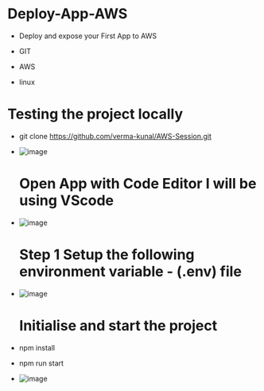 # Deploy-App-AWS
* Deploy and expose your First App to AWS

* GIT
* AWS
* linux

# Testing the project locally
* git clone https://github.com/verma-kunal/AWS-Session.git
* ![image](https://github.com/rogerbarrow/Deploy-App-AWS/assets/46138186/9f49e45f-0221-46a3-beee-1b7e02057f84)

  # Open App with Code Editor I will be using VScode

* ![image](https://github.com/rogerbarrow/Deploy-App-AWS/assets/46138186/7aac1900-75d1-4040-8c1d-0c14cb90cef7)

  # Step 1 Setup the following environment variable - (.env) file
* ![image](https://github.com/rogerbarrow/Deploy-App-AWS/assets/46138186/dbfda810-c232-43c8-8538-adc16736036c)

  # Initialise and start the project

* npm install
* npm run start
* ![image](https://github.com/rogerbarrow/Deploy-App-AWS/assets/46138186/2ece8efc-7b92-4e75-a829-f3c0426f8e50)
